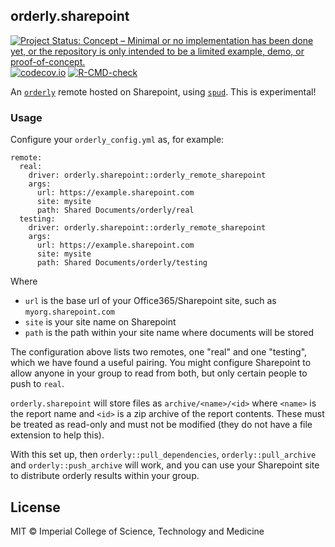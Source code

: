 ## orderly.sharepoint

<!-- badges: start -->
[![Project Status: Concept – Minimal or no implementation has been done yet, or the repository is only intended to be a limited example, demo, or proof-of-concept.](https://www.repostatus.org/badges/latest/concept.svg)](https://www.repostatus.org/#concept)
[![codecov.io](https://codecov.io/github/vimc/orderly.sharepoint/coverage.svg?branch=master)](https://codecov.io/github/vimc/orderly.sharepoint?branch=master)
[![R-CMD-check](https://github.com/vimc/orderly.sharepoint/actions/workflows/R-CMD-check.yaml/badge.svg)](https://github.com/vimc/orderly.sharepoint/actions/workflows/R-CMD-check.yaml)
<!-- badges: end -->

An [`orderly`](https://github.com/vimc/orderly) remote hosted on Sharepoint, using [`spud`](https://github.com/reside-ic/spud).  This is experimental!

### Usage

Configure your `orderly_config.yml` as, for example:

```
remote:
  real:
    driver: orderly.sharepoint::orderly_remote_sharepoint
    args:
      url: https://example.sharepoint.com
      site: mysite
      path: Shared Documents/orderly/real
  testing:
    driver: orderly.sharepoint::orderly_remote_sharepoint
    args:
      url: https://example.sharepoint.com
      site: mysite
      path: Shared Documents/orderly/testing
```

Where

* `url` is the base url of your Office365/Sharepoint site, such as `myorg.sharepoint.com`
* `site` is your site name on Sharepoint
* `path` is the path within your site name where documents will be stored

The configuration above lists two remotes, one "real" and one "testing", which we have found a useful pairing.  You might configure Sharepoint to allow anyone in your group to read from both, but only certain people to push to `real`.

`orderly.sharepoint` will store files as `archive/<name>/<id>` where `<name>` is the report name and `<id>` is a zip archive of the report contents.  These must be treated as read-only and must not be modified (they do not have a file extension to help this).

With this set up, then `orderly::pull_dependencies`, `orderly::pull_archive` and `orderly::push_archive` will work, and you can use your Sharepoint site to distribute orderly results within your group.

## License

MIT © Imperial College of Science, Technology and Medicine
